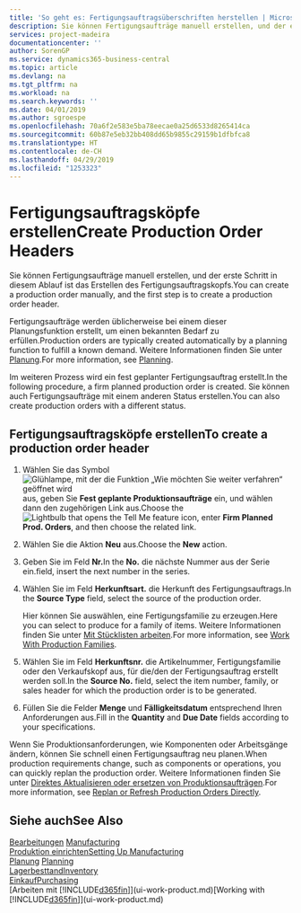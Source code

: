 ```yaml
---
title: 'So geht es: Fertigungsauftragsüberschriften herstellen | Microsoft Docs'
description: Sie können Fertigungsaufträge manuell erstellen, und der erste Schritt in diesem Ablauf ist das Erstellen des Fertigungsauftragskopfs.
services: project-madeira
documentationcenter: ''
author: SorenGP
ms.service: dynamics365-business-central
ms.topic: article
ms.devlang: na
ms.tgt_pltfrm: na
ms.workload: na
ms.search.keywords: ''
ms.date: 04/01/2019
ms.author: sgroespe
ms.openlocfilehash: 70a6f2e583e5ba78eecae0a25d6533d8265414ca
ms.sourcegitcommit: 60b87e5eb32bb408dd65b9855c29159b1dfbfca8
ms.translationtype: HT
ms.contentlocale: de-CH
ms.lasthandoff: 04/29/2019
ms.locfileid: "1253323"
---
```

# <a name="create-production-order-headers"></a><span data-ttu-id="ae587-103">Fertigungsauftragsköpfe erstellen</span><span class="sxs-lookup"><span data-stu-id="ae587-103">Create Production Order Headers</span></span>
<span data-ttu-id="ae587-104">Sie können Fertigungsaufträge manuell erstellen, und der erste Schritt in diesem Ablauf ist das Erstellen des Fertigungsauftragskopfs.</span><span class="sxs-lookup"><span data-stu-id="ae587-104">You can create a production order manually, and the first step is to create a production order header.</span></span>

<span data-ttu-id="ae587-105">Fertigungsaufträge werden üblicherweise bei einem dieser Planungsfunktion erstellt, um einen bekannten Bedarf zu erfüllen.</span><span class="sxs-lookup"><span data-stu-id="ae587-105">Production orders are typically created automatically by a planning function to fulfill a known demand.</span></span> <span data-ttu-id="ae587-106">Weitere Informationen finden Sie unter [Planung](production-planning.md).</span><span class="sxs-lookup"><span data-stu-id="ae587-106">For more information, see [Planning](production-planning.md).</span></span>   

<span data-ttu-id="ae587-107">Im weiteren Prozess wird ein fest geplanter Fertigungsauftrag erstellt.</span><span class="sxs-lookup"><span data-stu-id="ae587-107">In the following procedure, a firm planned production order is created.</span></span> <span data-ttu-id="ae587-108">Sie können auch Fertigungsaufträge mit einem anderen Status erstellen.</span><span class="sxs-lookup"><span data-stu-id="ae587-108">You can also create production orders with a different status.</span></span>  

## <a name="to-create-a-production-order-header"></a><span data-ttu-id="ae587-109">Fertigungsauftragsköpfe erstellen</span><span class="sxs-lookup"><span data-stu-id="ae587-109">To create a production order header</span></span>  
1.  <span data-ttu-id="ae587-110">Wählen Sie das Symbol ![Glühlampe, mit der die Funktion „Wie möchten Sie weiter verfahren“ geöffnet wird](media/ui-search/search_small.png "Wie möchten Sie weiter verfahren?") aus, geben Sie **Fest geplante Produktionsaufträge** ein, und wählen dann den zugehörigen Link aus.</span><span class="sxs-lookup"><span data-stu-id="ae587-110">Choose the ![Lightbulb that opens the Tell Me feature](media/ui-search/search_small.png "Tell me what you want to do") icon, enter **Firm Planned Prod. Orders**, and then choose the related link.</span></span>  
2.  <span data-ttu-id="ae587-111">Wählen Sie die Aktion **Neu** aus.</span><span class="sxs-lookup"><span data-stu-id="ae587-111">Choose the **New** action.</span></span>  
3.  <span data-ttu-id="ae587-112">Geben Sie im Feld **Nr.**</span><span class="sxs-lookup"><span data-stu-id="ae587-112">In the **No.**</span></span> <span data-ttu-id="ae587-113">die nächste Nummer aus der Serie ein.</span><span class="sxs-lookup"><span data-stu-id="ae587-113">field, insert the next number in the series.</span></span>  
4.  <span data-ttu-id="ae587-114">Wählen Sie im Feld **Herkunftsart.** die Herkunft des Fertigungsauftrags.</span><span class="sxs-lookup"><span data-stu-id="ae587-114">In the **Source Type** field, select the source of the production order.</span></span>

    <span data-ttu-id="ae587-115">Hier können Sie auswählen, eine Fertigungsfamilie zu erzeugen.</span><span class="sxs-lookup"><span data-stu-id="ae587-115">Here you can select to produce for a family of items.</span></span> <span data-ttu-id="ae587-116">Weitere Informationen finden Sie unter [Mit Stücklisten arbeiten](production-how-work-family.md).</span><span class="sxs-lookup"><span data-stu-id="ae587-116">For more information, see [Work With Production Families](production-how-work-family.md).</span></span>
5.  <span data-ttu-id="ae587-117">Wählen Sie im Feld **Herkunftsnr.** die Artikelnummer, Fertigungsfamilie oder den Verkaufskopf aus, für die/den der Fertigungsauftrag erstellt werden soll.</span><span class="sxs-lookup"><span data-stu-id="ae587-117">In the **Source No.** field, select the item number, family, or sales header for which the production order is to be generated.</span></span>  
6.  <span data-ttu-id="ae587-118">Füllen Sie die Felder **Menge** und **Fälligkeitsdatum** entsprechend Ihren Anforderungen aus.</span><span class="sxs-lookup"><span data-stu-id="ae587-118">Fill in the **Quantity** and **Due Date** fields according to your specifications.</span></span>  

<span data-ttu-id="ae587-119">Wenn Sie Produktionsanforderungen, wie Komponenten oder Arbeitsgänge ändern, können Sie schnell  einen Fertigungsauftrag neu planen.</span><span class="sxs-lookup"><span data-stu-id="ae587-119">When production requirements change, such as components or operations, you can quickly replan the production order.</span></span> <span data-ttu-id="ae587-120">Weitere Informationen finden Sie unter [Direktes Aktualisieren oder ersetzen von Produktionsaufträgen](production-how-to-replan-refresh-production-orders.md).</span><span class="sxs-lookup"><span data-stu-id="ae587-120">For more information, see [Replan or Refresh Production Orders Directly](production-how-to-replan-refresh-production-orders.md).</span></span> 

## <a name="see-also"></a><span data-ttu-id="ae587-121">Siehe auch</span><span class="sxs-lookup"><span data-stu-id="ae587-121">See Also</span></span>  
<span data-ttu-id="ae587-122">[Bearbeitungen](production-manage-manufacturing.md)  </span><span class="sxs-lookup"><span data-stu-id="ae587-122">[Manufacturing](production-manage-manufacturing.md)  </span></span>  
[<span data-ttu-id="ae587-123">Produktion einrichten</span><span class="sxs-lookup"><span data-stu-id="ae587-123">Setting Up Manufacturing</span></span>](production-configure-production-processes.md)  
<span data-ttu-id="ae587-124">[Planung](production-planning.md)    </span><span class="sxs-lookup"><span data-stu-id="ae587-124">[Planning](production-planning.md)    </span></span>  
[<span data-ttu-id="ae587-125">Lagerbesttand</span><span class="sxs-lookup"><span data-stu-id="ae587-125">Inventory</span></span>](inventory-manage-inventory.md)  
[<span data-ttu-id="ae587-126">Einkauf</span><span class="sxs-lookup"><span data-stu-id="ae587-126">Purchasing</span></span>](purchasing-manage-purchasing.md)  
<span data-ttu-id="ae587-127">[Arbeiten mit [!INCLUDE[d365fin](includes/d365fin_md.md)]](ui-work-product.md)</span><span class="sxs-lookup"><span data-stu-id="ae587-127">[Working with [!INCLUDE[d365fin](includes/d365fin_md.md)]](ui-work-product.md)</span></span>

